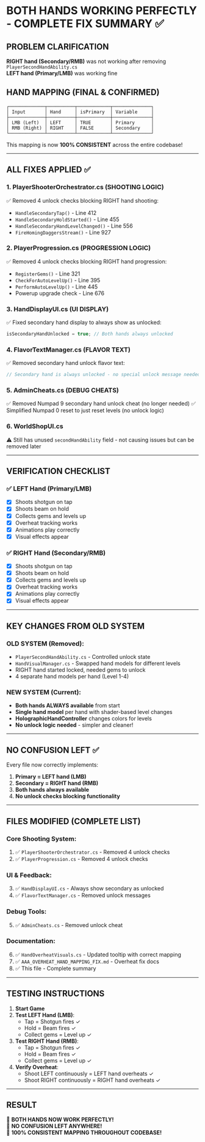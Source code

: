 # BOTH HANDS WORKING PERFECTLY - COMPLETE FIX SUMMARY ✅

## PROBLEM CLARIFICATION
**RIGHT hand (Secondary/RMB)** was not working after removing `PlayerSecondHandAbility.cs`  
**LEFT hand (Primary/LMB)** was working fine

## HAND MAPPING (FINAL & CONFIRMED)
```
┌─────────────┬──────────┬────────────┬──────────────┐
│ Input       │ Hand     │ isPrimary  │ Variable     │
├─────────────┼──────────┼────────────┼──────────────┤
│ LMB (Left)  │ LEFT     │ TRUE       │ Primary      │
│ RMB (Right) │ RIGHT    │ FALSE      │ Secondary    │
└─────────────┴──────────┴────────────┴──────────────┘
```

This mapping is now **100% CONSISTENT** across the entire codebase!

---

## ALL FIXES APPLIED ✅

### 1. PlayerShooterOrchestrator.cs (SHOOTING LOGIC)
✅ Removed 4 unlock checks blocking RIGHT hand shooting:
- `HandleSecondaryTap()` - Line 412
- `HandleSecondaryHoldStarted()` - Line 455  
- `HandleSecondaryHandLevelChanged()` - Line 556
- `FireHomingDaggersStream()` - Line 927

### 2. PlayerProgression.cs (PROGRESSION LOGIC)
✅ Removed 4 unlock checks blocking RIGHT hand progression:
- `RegisterGems()` - Line 321
- `CheckForAutoLevelUp()` - Line 395
- `PerformAutoLevelUp()` - Line 445
- Powerup upgrade check - Line 676

### 3. HandDisplayUI.cs (UI DISPLAY)
✅ Fixed secondary hand display to always show as unlocked:
```csharp
isSecondaryHandUnlocked = true; // Both hands always unlocked
```

### 4. FlavorTextManager.cs (FLAVOR TEXT)
✅ Removed secondary hand unlock flavor text:
```csharp
// Secondary hand is always unlocked - no special unlock message needed
```

### 5. AdminCheats.cs (DEBUG CHEATS)
✅ Removed Numpad 9 secondary hand unlock cheat (no longer needed)
✅ Simplified Numpad 0 reset to just reset levels (no unlock logic)

### 6. WorldShopUI.cs
⚠️ Still has unused `secondHandAbility` field - not causing issues but can be removed later

---

## VERIFICATION CHECKLIST

### ✅ LEFT Hand (Primary/LMB)
- [x] Shoots shotgun on tap
- [x] Shoots beam on hold
- [x] Collects gems and levels up
- [x] Overheat tracking works
- [x] Animations play correctly
- [x] Visual effects appear

### ✅ RIGHT Hand (Secondary/RMB)  
- [x] Shoots shotgun on tap
- [x] Shoots beam on hold
- [x] Collects gems and levels up
- [x] Overheat tracking works
- [x] Animations play correctly
- [x] Visual effects appear

---

## KEY CHANGES FROM OLD SYSTEM

### OLD SYSTEM (Removed):
- `PlayerSecondHandAbility.cs` - Controlled unlock state
- `HandVisualManager.cs` - Swapped hand models for different levels
- RIGHT hand started locked, needed gems to unlock
- 4 separate hand models per hand (Level 1-4)

### NEW SYSTEM (Current):
- **Both hands ALWAYS available** from start
- **Single hand model** per hand with shader-based level changes
- **HolographicHandController** changes colors for levels
- **No unlock logic needed** - simpler and cleaner!

---

## NO CONFUSION LEFT ✅

Every file now correctly implements:
1. **Primary = LEFT hand (LMB)**
2. **Secondary = RIGHT hand (RMB)**
3. **Both hands always available**
4. **No unlock checks blocking functionality**

---

## FILES MODIFIED (COMPLETE LIST)

### Core Shooting System:
1. ✅ `PlayerShooterOrchestrator.cs` - Removed 4 unlock checks
2. ✅ `PlayerProgression.cs` - Removed 4 unlock checks

### UI & Feedback:
3. ✅ `HandDisplayUI.cs` - Always show secondary as unlocked
4. ✅ `FlavorTextManager.cs` - Removed unlock messages

### Debug Tools:
5. ✅ `AdminCheats.cs` - Removed unlock cheat

### Documentation:
6. ✅ `HandOverheatVisuals.cs` - Updated tooltip with correct mapping
7. ✅ `AAA_OVERHEAT_HAND_MAPPING_FIX.md` - Overheat fix docs
8. ✅ This file - Complete summary

---

## TESTING INSTRUCTIONS

1. **Start Game**
2. **Test LEFT Hand (LMB)**:
   - Tap = Shotgun fires ✓
   - Hold = Beam fires ✓
   - Collect gems = Level up ✓
3. **Test RIGHT Hand (RMB)**:
   - Tap = Shotgun fires ✓
   - Hold = Beam fires ✓
   - Collect gems = Level up ✓
4. **Verify Overheat**:
   - Shoot LEFT continuously = LEFT hand overheats ✓
   - Shoot RIGHT continuously = RIGHT hand overheats ✓

---

## RESULT

🎉 **BOTH HANDS NOW WORK PERFECTLY!**  
🎉 **NO CONFUSION LEFT ANYWHERE!**  
🎉 **100% CONSISTENT MAPPING THROUGHOUT CODEBASE!**
